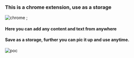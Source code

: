 <h3>This is a chrome extension, use as a storage</h3>




![chrome ](https://user-images.githubusercontent.com/110152369/219939907-6564e7b9-10d8-42b6-a6ac-253d00a376ad.png)
;





<h4>Here you can add any content and text from anywhere</h4>
<h4>Save as a storage,  further you can pic  it up  and use anytime.
</h4>




![poc](https://user-images.githubusercontent.com/109124944/212562226-fa7cbbe4-f40b-409e-a8b4-b79e568a4d7d.png)
